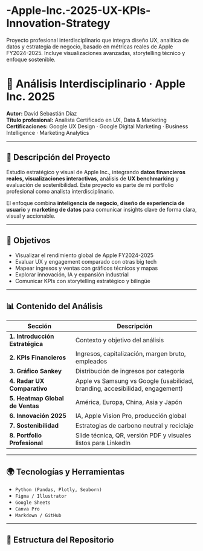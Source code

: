 # -Apple-Inc.-2025-UX-KPIs-Innovation-Strategy
Proyecto profesional interdisciplinario que integra diseño UX, analítica de datos y estrategia de negocio, basado en métricas reales de Apple FY2024-2025. Incluye visualizaciones avanzadas, storytelling técnico y enfoque sostenible.
# 🍏 Análisis Interdisciplinario · Apple Inc. 2025

**Autor:** David Sebastián Díaz  
**Título profesional:** Analista Certificado en UX, Data & Marketing  
**Certificaciones:** Google UX Design · Google Digital Marketing · Business Intelligence · Marketing Analytics

---

## 📌 Descripción del Proyecto

Estudio estratégico y visual de Apple Inc., integrando **datos financieros reales, visualizaciones interactivas**, análisis de **UX benchmarking** y evaluación de sostenibilidad. Este proyecto es parte de mi portfolio profesional como analista interdisciplinario.

El enfoque combina **inteligencia de negocio**, **diseño de experiencia de usuario** y **marketing de datos** para comunicar insights clave de forma clara, visual y accionable.

---

## 🎯 Objetivos

- Visualizar el rendimiento global de Apple FY2024-2025
- Evaluar UX y engagement comparado con otras big tech
- Mapear ingresos y ventas con gráficos técnicos y mapas
- Explorar innovación, IA y expansión industrial
- Comunicar KPIs con storytelling estratégico y bilingüe

---

## 📊 Contenido del Análisis

| Sección | Descripción |
|--------|-------------|
| **1. Introducción Estratégica** | Contexto y objetivo del análisis |
| **2. KPIs Financieros** | Ingresos, capitalización, margen bruto, empleados |
| **3. Gráfico Sankey** | Distribución de ingresos por categoría |
| **4. Radar UX Comparativo** | Apple vs Samsung vs Google (usabilidad, branding, accesibilidad, engagement) |
| **5. Heatmap Global de Ventas** | América, Europa, China, Asia y Japón |
| **6. Innovación 2025** | IA, Apple Vision Pro, producción global |
| **7. Sostenibilidad** | Estrategias de carbono neutral y reciclaje |
| **8. Portfolio Profesional** | Slide técnica, QR, versión PDF y visuales listos para LinkedIn |

---

## 🌍 Tecnologías y Herramientas

- `Python (Pandas, Plotly, Seaborn)`
- `Figma / Illustrator`
- `Google Sheets`
- `Canva Pro`
- `Markdown / GitHub`

---

## 📁 Estructura del Repositorio
